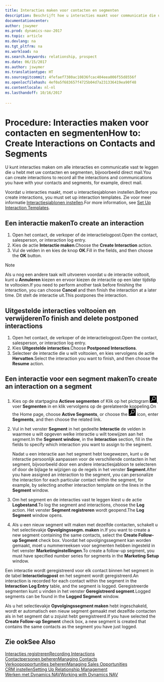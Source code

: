 ```yaml
---
title: Interacties maken voor contacten en segmenten
description: Beschrijft hoe u interacties maakt voor communicatie die u hebt met uw contacten en segmenten in Dynamics NAV, bijvoorbeeld direct mail.
documentationcenter: 
author: jswymer
ms.prod: dynamics-nav-2017
ms.topic: article
ms.devlang: na
ms.tgt_pltfrm: na
ms.workload: na
ms.search.keywords: relationship, prospect
ms.date: 06/15/2017
ms.author: jswymer
ms.translationtype: HT
ms.sourcegitcommit: 4fefaef7380ac10836fcac404eea006f55d8556f
ms.openlocfilehash: 4ef0a5f683657f4725b04d7a231336419ea90f48
ms.contentlocale: nl-nl
ms.lasthandoff: 10/16/2017

---
```

# <a name="how-to-create-interactions-on-contacts-and-segments"></a><span data-ttu-id="f3011-103">Procedure: Interacties maken voor contacten en segmenten</span><span class="sxs-lookup"><span data-stu-id="f3011-103">How to: Create Interactions on Contacts and Segments</span></span>
<span data-ttu-id="f3011-104">U kunt interacties maken om alle interacties en communicatie vast te leggen die u hebt met uw contacten en segmenten, bijvoorbeeld direct mail.</span><span class="sxs-lookup"><span data-stu-id="f3011-104">You can create interactions to record all the interactions and communications you have with your contacts and segments, for example, direct mail.</span></span>

<span data-ttu-id="f3011-105">Voordat u interacties maakt, moet u interactiesjablonen instellen.</span><span class="sxs-lookup"><span data-stu-id="f3011-105">Before you create interactions, you must set up interaction templates.</span></span> <span data-ttu-id="f3011-106">Zie voor meer informatie [Interactiesjablonen instellen](marketing-interactions.md).</span><span class="sxs-lookup"><span data-stu-id="f3011-106">For more information, see  [Set Up Interaction Templates](marketing-interactions.md).</span></span>

## <a name="to-create-an-interaction"></a><span data-ttu-id="f3011-107">Een interactie maken</span><span class="sxs-lookup"><span data-stu-id="f3011-107">To create an interaction</span></span>
1. <span data-ttu-id="f3011-108">Open het contact, de verkoper of de interactielogpost.</span><span class="sxs-lookup"><span data-stu-id="f3011-108">Open the contact, salesperson, or interaction log entry.</span></span>
2. <span data-ttu-id="f3011-109">Kies de actie **Interactie maken**.</span><span class="sxs-lookup"><span data-stu-id="f3011-109">Choose the **Create Interaction** action.</span></span>
3. <span data-ttu-id="f3011-110">Vul de velden in en kies de knop **OK**.</span><span class="sxs-lookup"><span data-stu-id="f3011-110">Fill in the fields, and then choose the **OK** button.</span></span>

> [!NOTE]  
>   <span data-ttu-id="f3011-111">Als u nog een andere taak wilt uitvoeren voordat u de interactie voltooit, kunt u **Annuleren** kiezen en ervoor kiezen de interactie op een later tijdstip te voltooien.</span><span class="sxs-lookup"><span data-stu-id="f3011-111">If you need to perform another task before finishing the interaction, you can choose **Cancel** and then finish the interaction at a later time.</span></span> <span data-ttu-id="f3011-112">Dit stelt de interactie uit.</span><span class="sxs-lookup"><span data-stu-id="f3011-112">This postpones the interaction.</span></span>

## <a name="to-finish-and-delete-postponed-interactions"></a><span data-ttu-id="f3011-113">Uitgestelde interacties voltooien en verwijderen</span><span class="sxs-lookup"><span data-stu-id="f3011-113">To finish and delete postponed interactions</span></span>
1. <span data-ttu-id="f3011-114">Open het contact, de verkoper of de interactielogpost.</span><span class="sxs-lookup"><span data-stu-id="f3011-114">Open the contact, salesperson, or interaction log entry.</span></span>
2. <span data-ttu-id="f3011-115">Kies **Uitgestelde interacties**.</span><span class="sxs-lookup"><span data-stu-id="f3011-115">Choose **Postponed Interactions**.</span></span>
3. <span data-ttu-id="f3011-116">Selecteer de interactie die u wilt voltooien, en kies vervolgens de actie **Hervatten**.</span><span class="sxs-lookup"><span data-stu-id="f3011-116">Select the interaction you want to finish, and then choose the **Resume** action.</span></span>

## <a name="to-create-an-interaction-on-a-segment"></a><span data-ttu-id="f3011-117">Een interactie voor een segment maken</span><span class="sxs-lookup"><span data-stu-id="f3011-117">To create an interaction on a segment</span></span>
1. <span data-ttu-id="f3011-118">Kies op de startpagina **Actieve segmenten** of Klik op het pictogram ![Zoeken naar pagina of rapport](media/ui-search/search_small.png "pictogram Zoeken naar pagina of rapport"), voer **Segmenten** in en klik vervolgens op de gerelateerde koppeling.</span><span class="sxs-lookup"><span data-stu-id="f3011-118">On the Home page, choose **Active Segments**, or choose the ![Search for Page or Report](media/ui-search/search_small.png "Search for Page or Report icon") icon, enter **Segments**, and then choose the related link.</span></span>
2. <span data-ttu-id="f3011-119">Vul in het venster **Segment** in het gedeelte **Interactie** de velden in waarmee u wilt opgeven welke interactie u wilt toewijzen aan het segment.</span><span class="sxs-lookup"><span data-stu-id="f3011-119">In the **Segment window**, in the **Interaction** section, fill in the fields to specify which interaction you want to assign to the segment.</span></span>

    <span data-ttu-id="f3011-120">Nadat u een interactie aan het segment hebt toegewezen, kunt u de interactie persoonlijk aanpassen voor de verschillende contacten in het segment, bijvoorbeeld door een andere interactiesjabloon te selecteren of door de bijlage te wijzigen op de regels in het venster **Segment**.</span><span class="sxs-lookup"><span data-stu-id="f3011-120">After you have assigned an interaction to the segment, you can personalize the interaction for each particular contact within the segment, for example, by selecting another interaction template on the lines in the **Segment** window.</span></span>  
3. <span data-ttu-id="f3011-121">Om het segment en de interacties vast te leggen kiest u de actie **Logbestand**.</span><span class="sxs-lookup"><span data-stu-id="f3011-121">To log the segment and interactions, choose the **Log** action.</span></span> <span data-ttu-id="f3011-122">Het venster **Segment registreren** wordt geopend.</span><span class="sxs-lookup"><span data-stu-id="f3011-122">The **Log Segment** window opens.</span></span>
4. <span data-ttu-id="f3011-123">Als u een nieuw segment wilt maken met dezelfde contacten, schakelt u het selectievakje **Opvolgingssegm. maken** in.</span><span class="sxs-lookup"><span data-stu-id="f3011-123">If you want to create a new segment containing the same contacts, select the **Create Follow-up Segment** check box.</span></span> <span data-ttu-id="f3011-124">Voordat het opvolgingssegment kan worden gemaakt, moet u nummerreeksen voor segmenten hebben ingesteld in het venster **Marketinginstellingen**.</span><span class="sxs-lookup"><span data-stu-id="f3011-124">To create a follow-up segment, you must have specified number series for segments in the **Marketing Setup** window.</span></span>

<span data-ttu-id="f3011-125">Een interactie wordt geregistreerd voor elk contact binnen het segment in de tabel **Interactielogpost** en het segment wordt geregistreerd.</span><span class="sxs-lookup"><span data-stu-id="f3011-125">An interaction is recorded for each contact within the segment in the **Interaction Log Entry** table, and the segment is logged.</span></span> <span data-ttu-id="f3011-126">Geregistreerde segmenten kunt u vinden in het venster **Geregistreerd segment**.</span><span class="sxs-lookup"><span data-stu-id="f3011-126">Logged segments can be found in the **Logged Segment** window.</span></span>

<span data-ttu-id="f3011-127">Als u het selectievakje **Opvolgingssegment maken** hebt ingeschakeld, wordt er automatisch een nieuw segment gemaakt met dezelfde contacten als in het segment dat u zojuist hebt geregistreerd.</span><span class="sxs-lookup"><span data-stu-id="f3011-127">If you have selected the **Create Follow-up Segment** check box, a new segment is created that contains the same contacts as the segment you have just logged.</span></span>

## <a name="see-also"></a><span data-ttu-id="f3011-128">Zie ook</span><span class="sxs-lookup"><span data-stu-id="f3011-128">See Also</span></span>
[<span data-ttu-id="f3011-129">Interacties registreren</span><span class="sxs-lookup"><span data-stu-id="f3011-129">Recording Interactions</span></span>](marketing-interactions.md)  
[<span data-ttu-id="f3011-130">Contactpersonen beheren</span><span class="sxs-lookup"><span data-stu-id="f3011-130">Managing Contacts</span></span>](marketing-contacts.md)  
[<span data-ttu-id="f3011-131">Verkoopopportunities beheren</span><span class="sxs-lookup"><span data-stu-id="f3011-131">Managing Sales Opportunities</span></span>](marketing-manage-sales-opportunities.md)  
[<span data-ttu-id="f3011-132">CRM instellen</span><span class="sxs-lookup"><span data-stu-id="f3011-132">Setting Up Relationship Management</span></span>](marketing-setup-marketing.md)  
[<span data-ttu-id="f3011-133">Werken met Dynamics NAV</span><span class="sxs-lookup"><span data-stu-id="f3011-133">Working with Dynamics NAV</span></span>](ui-work-product.md)

